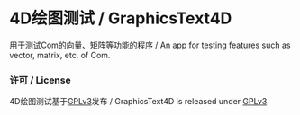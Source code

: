 # 4D绘图测试 / GraphicsText4D
用于测试Com的向量、矩阵等功能的程序 / An app for testing features such as vector, matrix, etc. of Com.

### 许可 / License
4D绘图测试基于[GPLv3](WinFormApp/LicenseInfo/GPLv3.txt)发布 / GraphicsText4D is released under [GPLv3](WinFormApp/LicenseInfo/GPLv3.txt).
